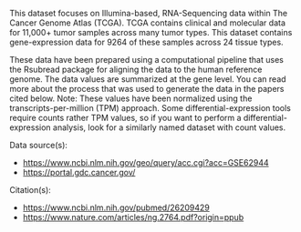 This dataset focuses on Illumina-based, RNA-Sequencing data within The Cancer Genome Atlas (TCGA). TCGA contains clinical and molecular data for 11,000+ tumor samples across many tumor types. This dataset contains gene-expression data for 9264 of these samples across 24 tissue types.

These data have been prepared using a computational pipeline that uses the Rsubread package for aligning the data to the human reference genome. The data values are summarized at the gene level. You can read more about the process that was used to generate the data in the papers cited below. Note:  These values have been normalized using the transcripts-per-million (TPM) approach. Some differential-expression tools require counts rather TPM values, so if you want to perform a differential-expression analysis, look for a similarly named dataset with count values.

Data source(s):

* https://www.ncbi.nlm.nih.gov/geo/query/acc.cgi?acc=GSE62944
* https://portal.gdc.cancer.gov/

Citation(s):

* https://www.ncbi.nlm.nih.gov/pubmed/26209429
* https://www.nature.com/articles/ng.2764.pdf?origin=ppub
